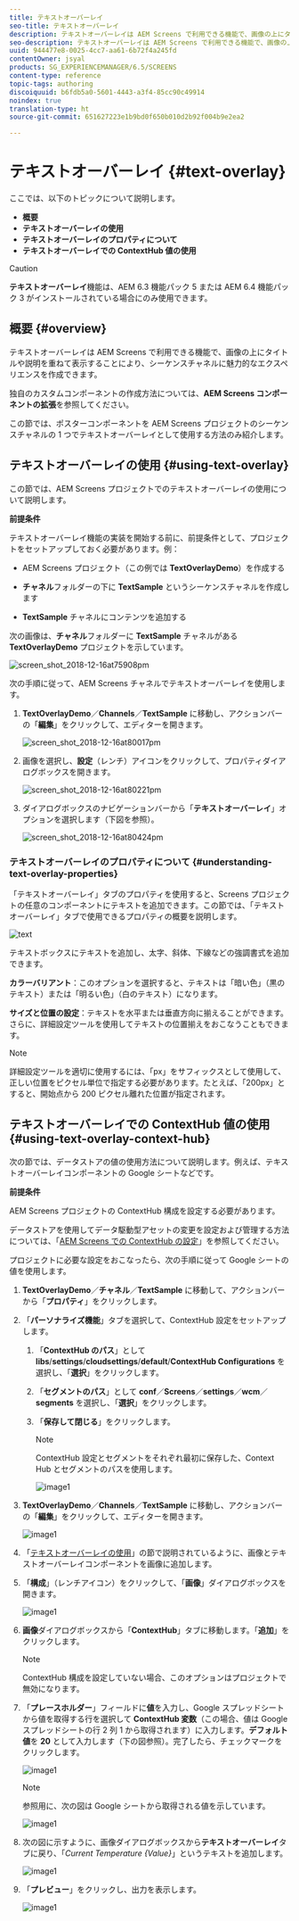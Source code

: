 ```yaml
---
title: テキストオーバーレイ
seo-title: テキストオーバーレイ
description: テキストオーバーレイは AEM Screens で利用できる機能で、画像の上にタイトルや説明を重ねて表示することにより、シーケンスチャネルに魅力的なエクスペリエンスを作成できます。このページでは、この機能について詳しく見ていきます。
seo-description: テキストオーバーレイは AEM Screens で利用できる機能で、画像の上にタイトルや説明を重ねて表示することにより、シーケンスチャネルに魅力的なエクスペリエンスを作成できます。このページでは、この機能について詳しく見ていきます。
uuid: 944477e8-0025-4cc7-aa61-6b72f4a245fd
contentOwner: jsyal
products: SG_EXPERIENCEMANAGER/6.5/SCREENS
content-type: reference
topic-tags: authoring
discoiquuid: b6fdb5a0-5601-4443-a3f4-85cc90c49914
noindex: true
translation-type: ht
source-git-commit: 651627223e1b9bd0f650b010d2b92f004b9e2ea2

---
```



# テキストオーバーレイ {#text-overlay}

ここでは、以下のトピックについて説明します。

* **概要**
* **テキストオーバーレイの使用**
* **テキストオーバーレイのプロパティについて**
* **テキストオーバーレイでの ContextHub 値の使用**

>[!CAUTION]
>
>**テキストオーバーレイ**&#x200B;機能は、AEM 6.3 機能パック 5 または AEM 6.4 機能パック 3 がインストールされている場合にのみ使用できます。

## 概要 {#overview}

テキストオーバーレイは AEM Screens で利用できる機能で、画像の上にタイトルや説明を重ねて表示することにより、シーケンスチャネルに魅力的なエクスペリエンスを作成できます。

独自のカスタムコンポーネントの作成方法については、**AEM Screens コンポーネントの拡張**&#x200B;を参照してください。

この節では、ポスターコンポーネントを AEM Screens プロジェクトのシーケンスチャネルの 1 つでテキストオーバーレイとして使用する方法のみ紹介します。

## テキストオーバーレイの使用 {#using-text-overlay}

この節では、AEM Screens プロジェクトでのテキストオーバーレイの使用について説明します。

**前提条件**

テキストオーバーレイ機能の実装を開始する前に、前提条件として、プロジェクトをセットアップしておく必要があります。例：

* AEM Screens プロジェクト（この例では **TextOverlayDemo**）を作成する

* **チャネル**&#x200B;フォルダーの下に **TextSample** というシーケンスチャネルを作成します

* **TextSample** チャネルにコンテンツを追加する

次の画像は、**チャネル**&#x200B;フォルダーに **TextSample** チャネルがある **TextOverlayDemo** プロジェクトを示しています。

![screen_shot_2018-12-16at75908pm](assets/screen_shot_2018-12-16at75908pm.png)

次の手順に従って、AEM Screens チャネルでテキストオーバーレイを使用します。

1. **TextOverlayDemo**／**Channels**／**TextSample** に移動し、アクションバーの「**編集**」をクリックして、エディターを開きます。

   ![screen_shot_2018-12-16at80017pm](assets/screen_shot_2018-12-16at80017pm.png)

1. 画像を選択し、**設定**（レンチ）アイコンをクリックして、プロパティダイアログボックスを開きます。

   ![screen_shot_2018-12-16at80221pm](assets/screen_shot_2018-12-16at80221pm.png)

1. ダイアログボックスのナビゲーションバーから「**テキストオーバーレイ**」オプションを選択します（下図を参照）。

   ![screen_shot_2018-12-16at80424pm](assets/screen_shot_2018-12-16at80424pm.png)

### テキストオーバーレイのプロパティについて {#understanding-text-overlay-properties}

「テキストオーバーレイ」タブのプロパティを使用すると、Screens プロジェクトの任意のコンポーネントにテキストを追加できます。この節では、「テキストオーバーレイ」タブで使用できるプロパティの概要を説明します。

![text](assets/text.gif)

テキストボックスにテキストを追加し、太字、斜体、下線などの強調書式を追加できます。

**カラーバリアント**：このオプションを選択すると、テキストは「暗い色」（黒のテキスト）または「明るい色」（白のテキスト）になります。

**サイズと位置の設定**：テキストを水平または垂直方向に揃えることができます。さらに、詳細設定ツールを使用してテキストの位置揃えをおこなうこともできます。

>[!NOTE]
>
>詳細設定ツールを適切に使用するには、「px」をサフィックスとして使用して、正しい位置をピクセル単位で指定する必要があります。たとえば、「200px」とすると、開始点から 200 ピクセル離れた位置が指定されます。

## テキストオーバーレイでの ContextHub 値の使用 {#using-text-overlay-context-hub}

次の節では、データストアの値の使用方法について説明します。例えば、テキストオーバーレイコンポーネントの Google シートなどです。

**前提条件**

AEM Screens プロジェクトの ContextHub 構成を設定する必要があります。

データストアを使用してデータ駆動型アセットの変更を設定および管理する方法については、「[AEM Screens での ContextHub の設定](https://docs.adobe.com/content/help/en/experience-manager-screens/user-guide/developing/configuring-context-hub.html)」を参照してください。

プロジェクトに必要な設定をおこなったら、次の手順に従って Google シートの値を使用します。

1. **TextOverlayDemo**／**チャネル**／**TextSample** に移動して、アクションバーから「**プロパティ**」をクリックします。

1. 「**パーソナライズ機能**」タブを選択して、ContextHub 設定をセットアップします。

   1. 「**ContextHub のパス**」として **libs**/**settings**/**cloudsettings**/**default**/**ContextHub Configurations** を選択し、「**選択**」をクリックします。

   1. 「**セグメントのパス**」として **conf**／**Screens**／**settings**／**wcm**／**segments** を選択し、「**選択**」をクリックします。

   1. 「**保存して閉じる**」をクリックします。

      >[!NOTE]
      >
      >ContextHub 設定とセグメントをそれぞれ最初に保存した、Context Hub とセグメントのパスを使用します。

      ![image1](/help/user-guide/assets/text-overlay/text-overlay8.png)

1. **TextOverlayDemo**／**Channels**／**TextSample** に移動し、アクションバーの「**編集**」をクリックして、エディターを開きます。

   ![image1](/help/user-guide/assets/text-overlay/text-overlay1.png)

1. 「[テキストオーバーレイの使用](/help/user-guide/text-overlay.md#using-text-overlay)」の節で説明されているように、画像とテキストオーバーレイコンポーネントを画像に追加します。

1. 「**構成**」（レンチアイコン）をクリックして、「**画像**」ダイアログボックスを開きます。

   ![image1](/help/user-guide/assets/text-overlay/text-overlay4.png)

1. **画像**&#x200B;ダイアログボックスから「**ContextHub**」タブに移動します。「**追加**」をクリックします。

   >[!NOTE]
   >ContextHub 構成を設定していない場合、このオプションはプロジェクトで無効になります。

1. 「**プレースホルダー**」フィールドに&#x200B;**値**&#x200B;を入力し、Google スプレッドシートから値を取得する行を選択して **ContextHub 変数**（この場合、値は Google スプレッドシートの行 2 列 1 から取得されます）に入力します。**デフォルト値**&#x200B;を **20** として入力します（下の図参照）。完了したら、チェックマークをクリックします。

   ![image1](/help/user-guide/assets/text-overlay/text-overlay5.png)

   >[!NOTE]
   >参照用に、次の図は Google シートから取得される値を示しています。

   ![image1](/help/user-guide/assets/text-overlay/text-overlay6.png)

1. 次の図に示すように、画像ダイアログボックスから&#x200B;**テキストオーバーレイ**&#x200B;タブに戻り、「*Current Temperature {Value}*」というテキストを追加します。

   ![image1](/help/user-guide/assets/text-overlay/text-overlay7.png)

1. 「**プレビュー**」をクリックし、出力を表示します。

   ![image1](/help/user-guide/assets/text-overlay/text-overlay10.png)
















